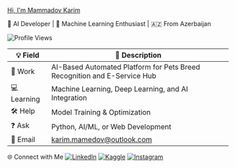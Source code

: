 
[Hi, I'm Mammadov Karim](https://github.com/karim-mammadov)


🚀 AI Developer | 🧠 Machine Learning Enthusiast | 🇦🇿 From Azerbaijan

![Profile Views](https://camo.githubusercontent.com/45e7b3869867b3e069657b06783723346cbb8e2cf700d73ec8e164ed7f7a034f/68747470733a2f2f6b6f6d617265762e636f6d2f67687076632f3f757365726e616d653d4661697a7962726f266c6162656c3d50726f66696c65253230566965777326636f6c6f723d306537356236267374796c653d666c6174)

💡 Field | 💬 Description
--- | ---
🔧 Work | AI-Based Automated Platform for Pets Breed Recognition and E-Service Hub
💻 Learning | Machine Learning, Deep Learning, and AI Integration
🛠 Help | Model Training & Optimization
❓ Ask | Python, AI/ML, or Web Development
📧 Email | [karim.mamedov@outlook.com](mailto:karim.mamedov@outlook.com)


🌐 Connect with Me
[![LinkedIn](https://cdn-icons-png.flaticon.com/24/174/174857.png)](https://www.linkedin.com/in/karim-mamedov/)
[![Kaggle](https://cdn-icons-png.flaticon.com/24/888/888853.png)](https://www.kaggle.com/karimmammadov1)
[![Instagram](https://cdn-icons-png.flaticon.com/24/174/174855.png)](https://www.instagram.com/mamedoov.k/)
